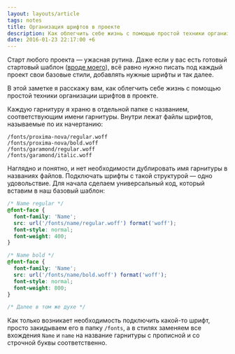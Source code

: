 ```yaml
---
layout: layouts/article
tags: notes
title: Организация шрифтов в проекте
description: Как облегчить себе жизнь с помощью простой техники организации шрифтов в проекте
date: 2016-01-23 22:17:00 +6
---
```

Старт любого проекта — ужасная рутина. Даже если у вас есть готовый стартовый шаблон ([вроде моего](https://github.com/andrew--r/startanul)), всё равно нужно писать под каждый проект свои базовые стили, добавлять нужные шрифты и так далее.

В этой заметке я расскажу вам, как облегчить себе жизнь с помощью простой техники организации шрифтов в проекте.

Каждую гарнитуру я храню в отдельной папке с названием, соответствующим имени гарнитуры. Внутри лежат файлы шрифтов, называемые по их начертанию:

```
/fonts/proxima-nova/regular.woff
/fonts/proxima-nova/bold.woff
/fonts/garamond/regular.woff
/fonts/garamond/italic.woff
```

Наглядно и понятно, и нет необходимости дублировать имя гарнитуры в названиях файлов. Подключать шрифты с такой структурой — одно удовольствие. Для начала сделаем универсальный код, который вставим в наш базовый шаблон:

```css
/* Name regular */
@font-face {
  font-family: 'Name';
  src: url('/fonts/name/regular.woff') format('woff');
  font-style: normal;
  font-weight: 400;
}

/* Name bold */
@font-face {
  font-family: 'Name';
  src: url('/fonts/name/bold.woff') format('woff');
  font-style: normal;
  font-weight: 800;
}

/* Далее в том же духе */
```

Как только возникает необходимость подключить какой-то шрифт, просто закидываем его в папку `/fonts`, а в стилях заменяем все вхождения `Name` и `name` на название гарнитуры с прописной и со строчной буквы соответственно.
